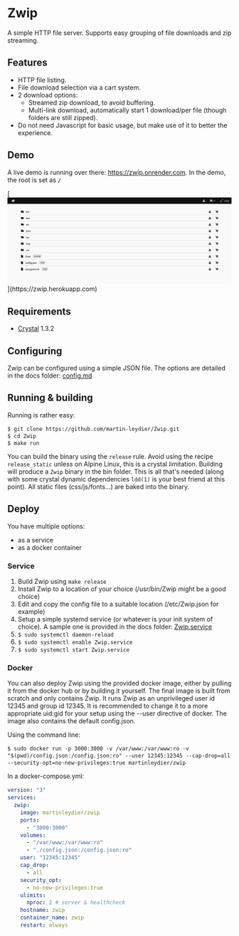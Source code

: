 # Zwip

A simple HTTP file server. Supports easy grouping of file downloads and zip streaming.

## Features

- HTTP file listing.
- File download selection via a cart system.
- 2 download options:
  - Streamed zip download, to avoid buffering.
  - Multi-link download, automatically start 1 download/per file (though folders are still zipped).
- Do not need Javascript for basic usage, but make use of it to better the experience.


## Demo

A live demo is running over there: https://zwip.onrender.com. In the demo, the root is set as `/`

[![](/docs/images/Zwip.png?raw=true "https://zwip.herokuapp.com")](https://zwip.herokuapp.com)

## Requirements

* [Crystal](https://crystal-lang.org/) 1.3.2

## Configuring

Zwip can be configured using a simple JSON file. The options are detailed in the docs folder: [config.md](docs/config.md)

## Running & building

Running is rather easy:

```shell
$ git clone https://github.com/martin-leydier/Zwip.git
$ cd Zwip
$ make run
```

You can build the binary using the `release` rule. Avoid using the recipe `release_static` unless on Alpine Linux, this is a crystal limitation.
Building will produce a `Zwip` binary in the bin folder. This is all that's needed (along with some crystal dynamic dependencies `ldd(1)` is your best friend at this point). All static files (css/js/fonts...) are baked into the binary.

## Deploy

You have multiple options:
- as a service
- as a docker container

### Service

1. Build Zwip using `make release`
2. Install Zwip to a location of your choice (/usr/bin/Zwip might be a good choice)
3. Edit and copy the config file to a suitable location (/etc/Zwip.json for example)
4. Setup a simple systemd service (or whatever is your init system of choice). A sample one is provided in the docs folder: [Zwip.service](docs/Zwip.service)
5. `$ sudo systemctl daemon-reload`
6. `$ sudo systemctl enable Zwip.service`
7. `$ sudo systemctl start Zwip.service`

### Docker

You can also deploy Zwip using the provided docker image, either by pulling it from the docker hub or by building it yourself.
The final image is built from scratch and only contains Zwip. It runs Zwip as an unprivileged user id 12345 and group id 12345.
It is recommended to change it to a more appropriate uid:gid for your setup using the --user directive of docker.
The image also contains the default config.json.

Using the command line:
```shell
$ sudo docker run -p 3000:3000 -v /var/www:/var/www:ro -v "$(pwd)/config.json:/config.json:ro" --user 12345:12345 --cap-drop=all --security-opt=no-new-privileges:true martinleydier/zwip
```

In a docker-compose.yml:
```yaml
version: "3"
services:
  zwip:
    image: martinleydier/zwip
    ports:
      - "3000:3000"
    volumes:
      - "/var/www:/var/www:ro"
      - "./config.json:/config.json:ro"
    user: "12345:12345"
    cap_drop:
      - all
    security_opt:
      - no-new-privileges:true
    ulimits:
      nproc: 2 # server & healthcheck
    hostname: zwip
    container_name: zwip
    restart: always
```
